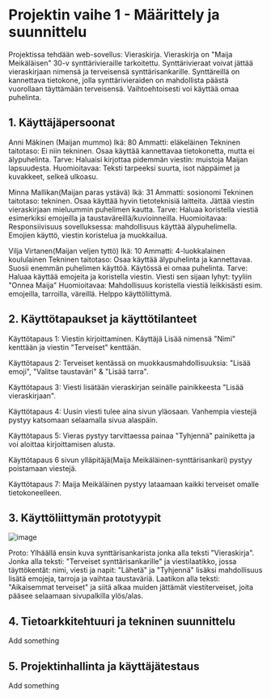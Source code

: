 # Projektin vaihe 1 - Määrittely ja suunnittelu

Projektissa tehdään web-sovellus: Vieraskirja. Vieraskirja on "Maija Meikäläisen" 30-v synttärivieraille tarkoitettu. Synttärivieraat voivat jättää vieraskirjaan nimensä ja terveisensä synttärisankarille. Synttäreillä on kannettava
tietokone, jolla synttärivieraiden on mahdollista päästä vuorollaan täyttämään terveisensä. Vaihtoehtoisesti voi käyttää omaa puhelinta.

## 1. Käyttäjäpersoonat

Anni Mäkinen (Maijan mummo)
Ikä: 80
Ammatti: eläkeläinen
Tekninen taitotaso: Ei niin tekninen. Osaa käyttää kannettavaa tietokonetta, mutta ei älypuhelinta.
Tarve: Haluaisi kirjottaa pidemmän viestin: muistoja Maijan lapsuudesta.
Huomioitavaa: Teksti tarpeeksi suurta, isot näppäimet ja kuvakkeet, selkeä ulkoasu. 

Minna Mallikan(Maijan paras ystävä)
Ikä: 31
Ammatti: sosionomi
Tekninen taitotaso: tekninen. Osaa käyttää hyvin tietoteknisiä laitteita. Jättää viestin vieraskirjaan mieluummin puhelimen kautta.
Tarve: Haluaa koristella viestiä esimerkiksi emojeilla ja taustaväreillä/kuvioinneilla.
Huomioitavaa: Responsiivisuus sovelluksessa: mahdollisuus käyttää älypuhelimella. Emojien käyttö, viestin koristelua ja muokkailua. 

Vilja Virtanen(Maijan veljen tyttö)
Ikä: 10
Ammatti: 4-luokkalainen koululainen
Tekninen taitotaso: Osaa käyttää älypuhelinta ja kannettavaa. Suosii enemmän puhelimen käyttöä. Käytössä ei omaa puhelinta.
Tarve: Haluaa käyttää emojeita ja koristella viestin. Viesti sen sijaan lyhyt: tyyliin "Onnea Maija"
Huomioitavaa: Mahdollisuus koristella viestiä leikkisästi esim. emojeilla, tarroilla, väreillä. Helppo käyttöliittymä.
 
## 2. Käyttötapaukset ja käyttötilanteet

Käyttötapaus 1: Viestin kirjoittaminen. Käyttäjä Lisää nimensä "Nimi" kenttään ja viestin "Terveiset" kenttään. 

Käyttötapaus 2: Terveiset kentässä on muokkausmahdollisuuksia: "Lisää emoji", "Valitse taustaväri" & "Lisää tarra". 

Käyttötapaus 3: Viesti lisätään vieraskirjan seinälle painikkeesta "Lisää vieraskirjaan". 

Käyttötapaus 4: Uusin viesti tulee aina sivun yläosaan. Vanhempia viestejä pystyy katsomaan selaamalla sivua alaspäin. 

Käyttötapaus 5: Vieras pystyy tarvittaessa painaa "Tyhjennä" painiketta ja voi aloittaa kirjoittamisen alusta.

Käyttötapaus 6 sivun ylläpitäjä(Maija Meikäläinen-synttärisankari) pystyy poistamaan viestejä.

Käyttötapaus 7: Maija Meikäläinen pystyy lataamaan kaikki terveiset omalle tietokoneelleen.

## 3. Käyttöliittymän prototyypit

 ![image](https://github.com/user-attachments/assets/05d2d415-1827-4c89-b55b-c4ac7aab47c4)

 Proto: Ylhäällä ensin kuva synttärisankarista jonka alla teksti "Vieraskirja". Jonka alla teksti: "Terveiset synttärisankarille" ja viestilaatikko, jossa täyttökentät: nimi, viesti ja napit: "Lähetä" ja "Tyhjennä" lisäksi mahdollisuus lisätä emojeja, tarroja ja vaihtaa taustaväriä. Laatikon alla teksti: "Aikaisemmat terveiset" ja siitä alkaa muiden jättämät viestiterveiset, joita pääsee selaamaan sivupalkilla ylös/alas. 


## 4. Tietoarkkitehtuuri ja tekninen suunnittelu

Add something

## 5. Projektinhallinta ja käyttäjätestaus

Add something
